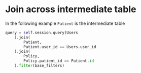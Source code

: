 # Join across intermediate table
In the following example `Patient` is the intermediate table
```python
query = self.session.query(Users
	).join(
		Patient, 
		Patient.user_id == Users.user_id
	).join(
		Policy, 
		Policy.patient_id == Patient.id
	).filter(base_filters)
```